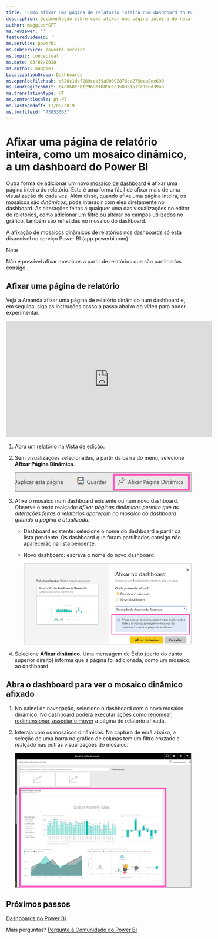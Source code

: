 ```yaml
---
title: 'Como afixar uma página de relatório inteira num dashboard do Power BI '
description: Documentação sobre como afixar uma página inteira do relatório em tempo real num dashboard do Power BI a partir de um relatório.
author: maggiesMSFT
ms.reviewer: ''
featuredvideoid: ''
ms.service: powerbi
ms.subservice: powerbi-service
ms.topic: conceptual
ms.date: 03/02/2018
ms.author: maggies
LocalizationGroup: Dashboards
ms.openlocfilehash: d620c1def289cea39a90092876ce275eea8ee699
ms.sourcegitcommit: 64c860fcbf2969bf089cec358331a1fc1e0d39a8
ms.translationtype: HT
ms.contentlocale: pt-PT
ms.lasthandoff: 11/09/2019
ms.locfileid: "73853063"
---
```

# <a name="pin-an-entire-report-page-as-a-live-tile-to-a-power-bi-dashboard"></a>Afixar uma página de relatório inteira, como um mosaico dinâmico, a um dashboard do Power BI
Outra forma de adicionar um novo [mosaico de dashboard](consumer/end-user-tiles.md) é afixar uma página inteira do relatório. Esta é uma forma fácil de afixar mais de uma visualização de cada vez.  Além disso, quando afixa uma página inteira, os mosaicos são *dinâmicos*; pode interagir com eles diretamente no dashboard. As alterações feitas a qualquer uma das visualizações no editor de relatórios, como adicionar um filtro ou alterar os campos utilizados no gráfico, também são refletidas no mosaico do dashboard.  

A afixação de mosaicos dinâmicos de relatórios nos dashboards só está disponível no serviço Power BI (app.powerbi.com).

> [!NOTE]
> Não é possível afixar mosaicos a partir de relatórios que são partilhados consigo.
> 
> 

## <a name="pin-a-report-page"></a>Afixar uma página de relatório
Veja a Amanda afixar uma página de relatório dinâmico num dashboard e, em seguida, siga as instruções passo a passo abaixo do vídeo para poder experimentar.

<iframe width="560" height="315" src="https://www.youtube.com/embed/EzhfBpPboPA" frameborder="0" allowfullscreen></iframe>


1. Abra um relatório na [Vista de edição](service-interact-with-a-report-in-editing-view.md).
2. Sem visualizações selecionadas, a partir da barra do menu, selecione **Afixar Página Dinâmica**.
   
   ![ícone Afixar Página Dinâmica](media/service-dashboard-pin-live-tile-from-report/pbi-pin-live-page.png) 
3. Afixe o mosaico num dashboard existente ou num novo dashboard. Observe o texto realçado: *afixar páginas dinâmicas permite que as alterações feitas a relatórios apareçam no mosaico do dashboard quando a página é atualizada.*
   
   * Dashboard existente: selecione o nome do dashboard a partir da lista pendente. Os dashboard que foram partilhados consigo não aparecerão na lista pendente.
   * Novo dashboard: escreva o nome do novo dashboard.
     
     ![Caixa de diálogo Afixar no dashboard](media/service-dashboard-pin-live-tile-from-report/pbi-pin-live-page-dialog.png)
4. Selecione **Afixar dinâmico**. Uma mensagem de Êxito (perto do canto superior direito) informa que a página foi adicionada, como um mosaico, ao dashboard.

## <a name="open-the-dashboard-to-see-the-pinned-live-tile"></a>Abra o dashboard para ver o mosaico dinâmico afixado
1. No painel de navegação, selecione o dashboard com o novo mosaico dinâmico. No dashboard poderá executar ações como [renomear, redimensionar, associar e mover](service-dashboard-edit-tile.md) a página do relatório afixada.  
2. Interaja com os mosaicos dinâmicos.  Na captura de ecrã abaixo, a seleção de uma barra no gráfico de colunas tem um filtro cruzado e realçado nas outras visualizações do mosaico.
   
    ![dashboards com um mosaico dinâmico](media/service-dashboard-pin-live-tile-from-report/pbi-live-tile.png)

## <a name="next-steps"></a>Próximos passos
[Dashboards no Power BI](consumer/end-user-dashboards.md)

Mais perguntas? [Pergunte à Comunidade do Power BI](https://community.powerbi.com/)

